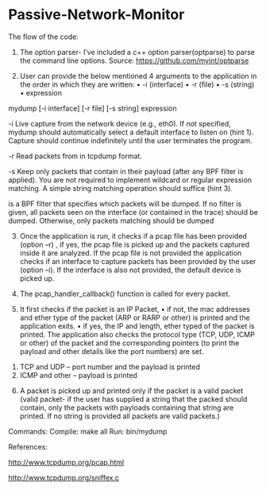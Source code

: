 # Passive-Network-Monitor
The flow of the code:

1)	The option parser- I’ve included a c++ option parser(optparse) to parse the command line options.
Source: https://github.com/myint/optparse 

2)	User can provide the below mentioned 4 arguments to the application in the order in which they are written:
•	-i (interface)
•	-r (file)
•	-s (string)
•	expression

mydump [-i interface] [-r file] [-s string] expression

-i  Live capture from the network device <interface> (e.g., eth0). If not
    specified, mydump should automatically select a default interface to
    listen on (hint 1). Capture should continue indefinitely until the user
    terminates the program.

-r Read packets from <file> in tcpdump format.

-s Keep only packets that contain <string> in their payload (after any BPF
    filter is applied). You are not required to implement wildcard or regular
    expression matching. A simple string matching operation should suffice
    (hint 3).

<expression> is a BPF filter that specifies which packets will be dumped. If
no filter is given, all packets seen on the interface (or contained in the
trace) should be dumped. Otherwise, only packets matching <expression> should
be dumped

3)	Once the application is run, it checks if a pcap file has been provided (option –r) , if yes, the pcap file is picked up and the packets captured inside it are analyzed. If the pcap file is not provided the application checks if an interface to capture packets has been provided by the user (option –i).
If the interface is also not provided, the default device is picked up.

4)	The pcap_handler_callback() function is called for every packet.

5)	It first checks if the packet is an IP Packet,
•	if not, the mac addresses and ether type of the packet (ARP or RARP or other) is printed and the application exits.
•	if yes, the IP and length, ether typed of the packet is printed. The application also checks the protocol type (TCP, UDP, ICMP or other) of the packet and the corresponding pointers (to print the payload and other details like the port numbers) are set.
1.	TCP and UDP – port number and the payload is printed
2.	ICMP and other – payload is printed
6)	A packet is picked up and printed only if the packet is a valid packet (valid packet- if the user has supplied a string that the packed should contain, only the packets with payloads containing that string are printed. If no string is provided all packets are valid packets.)   

Commands:
Compile: make all
Run: bin/mydump

References:

http://www.tcpdump.org/pcap.html

http://www.tcpdump.org/sniffex.c

